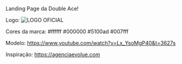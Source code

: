 Landing Page da Double Ace! 

Logo:
![LOGO OFICIAL](https://github.com/Fell-ps/Landing_2Ace/assets/123215496/7ea1e350-be60-470f-a0f5-575f6e2eec1a)

Cores da marca: 
#ffffff
#000000
#5100ad
#007fff

Modelo:
https://www.youtube.com/watch?v=Lx_YsoMgP40&t=3627s

Inspiração:
https://agenciaevolue.com

